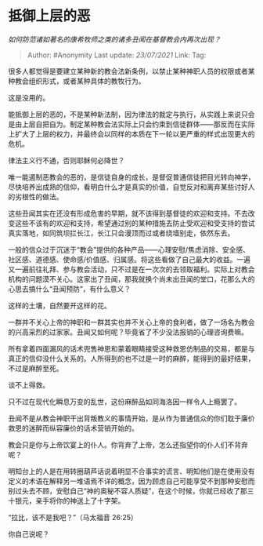 # 抵御上层的恶
*如何防范诸如著名的康希牧师之类的诸多丑闻在基督教会内再次出现？*

> Author: #Anonymity
> Last update: *23/07/2021*
> Link:
> Tag:

很多人都觉得是要建立某种新的教会法新条例，以禁止某种神职人员的权限或者某种教会组织形式，或者某种具体的教牧行为。

这是没用的。

能抵御上层的恶的，不是某种新法制，因为律法的裁定与执行，从实践上来说只会是由上层自把自为。制定某种教会法实际上只会约束到信徒群体——那反而在实际上扩大了上层的权力，并最终会以同样的本质在下一轮以更严重的样式出现更大的危机。

律法主义行不通，否则耶稣何必降世？

唯一能遏制恶教会的恶的，是信徒自身的成长，是督促普通信徒把目光转向神学，尽快培养出成熟的信仰，看明白什么才是真实的价值，自觉反对和离弃某些讨好人的劣根性的做法。

这些丑闻其实在还没有形成危害的早期，就不该得到基督徒的欢迎和支持。不去改变这些不该有的欢迎和支持，希望通过别的某种措施去防止受欢迎和受支持的尝试真实落地，如同筑坝拦长江，长江只会漫顶而过或者绕墙别走，依然东去。

一般的信众过于沉迷于“教会”提供的各种产品——心理安慰/焦虑消除、安全感、社区感、道德感、使命感/价值感、归属感。将这些看做了自己最大的收益。一遍又一遍前往礼拜、参与教会活动，只不过是在一次次的去领取福利。实际上对教会机构的问题漠不关心。这家出了丑闻，那我就换个尚未出丑闻的堂口，花那么大的心思去搞什么“丑闻预防”，有什么意义？

这样的土壤，自然要开这样的花。

一群并不关心上帝的神职和一群其实也并不关心上帝的食利者，做了一场名为教会的兴高采烈的过家家。丑闻又如何呢？毕竟省了不少没法报销的心理咨询费嘛。

所有拿着四面漏风的话术兜售神恩和蒙着眼睛接受这种救恩仿制品的交易，都是与真正的信仰没什么关系的。人所得到的也不过是一时的麻醉，能得到的最好结果，不过是麻醉至死。

谈不上得救。

只不过在现代化瞬息万变的乱世，这份麻醉品如同海洛因一样令人上瘾罢了。

丑闻不是从教会神职干出背叛教义的事情开始，是从作为普通信众的你们耽于廉价救恩的迷醉而纵容廉价的话术营销开始的。

教会只是你与上帝饮宴上的仆人。你背弃了上帝，怎么还指望你的仆人们不背弃呢？

明知台上的人是在用转圈葫芦话说着明显不合事实的谎言、明知他们是在使用没有定义的术语在解释另一堆语焉不详的概念，因为顾虑自己可能享受不到那种安慰而别过头去不顾，安慰自己“神的奥秘不容人质疑”，在这个时候，你就已经收了那三十银元，亲手将你的神送上了十字架。

“拉比，该不是我吧？”（马太福音 26:25）

你自己说呢？
